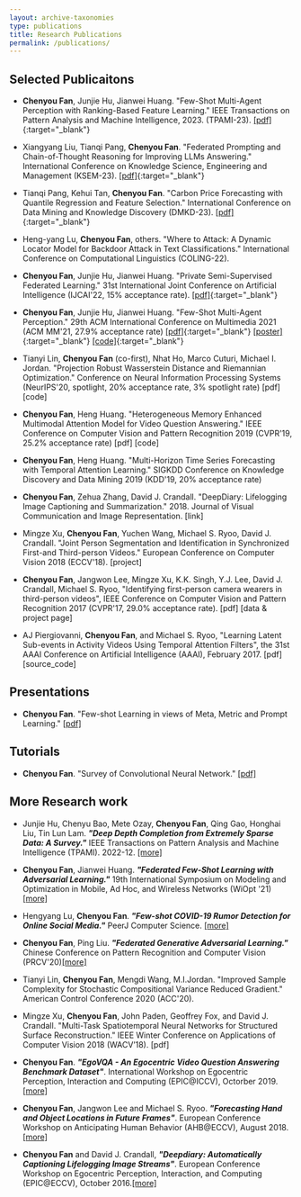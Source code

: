 ```yaml
---
layout: archive-taxonomies
type: publications
title: Research Publications
permalink: /publications/
---
```




## Selected Publicaitons
* **Chenyou Fan**, Junjie Hu, Jianwei Huang. "Few-Shot Multi-Agent Perception with Ranking-Based Feature Learning." IEEE Transactions on Pattern Analysis and Machine Intelligence, 2023. (TPAMI-23). [[pdf]](https://ieeexplore.ieee.org/document/10149393){:target="_blank"}

* Xiangyang Liu, Tianqi Pang, **Chenyou Fan**. "Federated Prompting and Chain-of-Thought Reasoning for Improving LLMs Answering." International Conference on Knowledge Science, Engineering and Management (KSEM-23). [[pdf]]( https://arxiv.org/abs/2304.13911){:target="_blank"}

* Tianqi Pang, Kehui Tan, **Chenyou Fan**. "Carbon Price Forecasting with Quantile Regression and Feature Selection." International Conference on Data Mining and Knowledge Discovery (DMKD-23). [[pdf]]( https://arxiv.org/abs/2305.03224){:target="_blank"}

* Heng-yang Lu, **Chenyou Fan**, others. "Where to Attack: A Dynamic Locator Model for Backdoor Attack in Text Classifications." International Conference on Computational Linguistics (COLING-22).

* **Chenyou Fan**, Junjie Hu, Jianwei Huang. "Private Semi-Supervised Federated Learning." 31st International Joint Conference on Artificial Intelligence (IJCAI'22, 15% acceptance rate). [[pdf]](https://www.ijcai.org/proceedings/2022/279){:target="_blank"}

* **Chenyou Fan**, Junjie Hu, Jianwei Huang. "Few-Shot Multi-Agent Perception." 29th ACM International Conference on Multimedia 2021 (ACM MM'21, 27.9% acceptance rate) [[pdf]](./docs/fs_map_1.pdf){:target="_blank"} [[poster]](./docs/mm21_poster.pdf?){:target="_blank"} [[code]](https://github.com/fanchenyou/fs-map-project){:target="_blank"}




* Tianyi Lin, **Chenyou Fan** (co-first), Nhat Ho, Marco Cuturi, Michael I. Jordan. "Projection Robust Wasserstein Distance and Riemannian Optimization." Conference on Neural Information Processing Systems (NeurIPS'20, spotlight, 20% acceptance rate, 3% spotlight rate) [pdf] [code]


* **Chenyou Fan**, Heng Huang. "Heterogeneous Memory Enhanced Multimodal Attention Model for Video Question Answering." IEEE Conference on Computer Vision and Pattern Recognition 2019 (CVPR'19, 25.2% acceptance rate) [pdf] [code]

* **Chenyou Fan**, Heng Huang. "Multi-Horizon Time Series Forecasting with Temporal Attention Learning." SIGKDD Conference on Knowledge Discovery and Data Mining 2019 (KDD'19, 20% acceptance rate)

* **Chenyou Fan**, Zehua Zhang, David J. Crandall. "DeepDiary: Lifelogging Image Captioning and Summarization." 2018. Journal of Visual Communication and Image Representation. [link]

* Mingze Xu, **Chenyou Fan**, Yuchen Wang, Michael S. Ryoo, David J. Crandall. "Joint Person Segmentation and Identification in Synchronized First-and Third-person Videos." European Conference on Computer Vision 2018 (ECCV'18). [project]

* **Chenyou Fan**, Jangwon Lee, Mingze Xu, K.K. Singh, Y.J. Lee, David J. Crandall, Michael S. Ryoo, "Identifying first-person camera wearers in third-person videos", IEEE Conference on Computer Vision and Pattern Recognition 2017 (CVPR'17, 29.0% acceptance rate). [pdf] [data & project page]

* AJ Piergiovanni, **Chenyou Fan**, and Michael S. Ryoo, "Learning Latent Sub-events in Activity Videos Using Temporal Attention Filters", the 31st AAAI Conference on Artificial Intelligence (AAAI), February 2017. [pdf] [source_code]


## Presentations
* **Chenyou Fan**. "Few-shot Learning in views of Meta, Metric and Prompt Learning." [[pdf]](https://fanchenyou.github.io/homepage/docs/FSL.pdf)

## Tutorials
* **Chenyou Fan**. "Survey of Convolutional Neural Network." [[pdf]](https://fanchenyou.github.io/homepage/docs/cnn_survey.pdf)


## More Research work
* Junjie Hu, Chenyu Bao, Mete Ozay, **Chenyou Fan**, Qing Gao, Honghai Liu, Tin Lun Lam. ***"Deep Depth Completion from Extremely Sparse Data: A Survey."*** IEEE Transactions on Pattern Analysis and Machine Intelligence (TPAMI). 2022-12. [[more]](https://arxiv.org/abs/2205.05335)

* **Chenyou Fan**, Jianwei Huang. ***"Federated Few-Shot Learning with Adversarial Learning."*** 19th International Symposium on Modeling and Optimization in Mobile, Ad Hoc, and Wireless Networks (WiOpt '21)[[more]](https://arxiv.org/abs/2104.00365)

* Hengyang Lu, **Chenyou Fan**. ***"Few-shot COVID-19 Rumor Detection for Online Social Media."*** PeerJ Computer Science. [[more]](https://peerj.com/articles/cs-688/)

* **Chenyou Fan**, Ping Liu. ***"Federated Generative Adversarial Learning."*** Chinese Conference on Pattern Recognition and Computer Vision (PRCV'20)[[more]](https://arxiv.org/abs/2005.03793)
 
* Tianyi Lin, **Chenyou Fan**, Mengdi Wang, M.I.Jordan. "Improved Sample Complexity for Stochastic Compositional Variance Reduced Gradient." American Control Conference 2020 (ACC'20).


* Mingze Xu, **Chenyou Fan**, John Paden, Geoffrey Fox, and David J. Crandall. "Multi-Task Spatiotemporal Neural Networks for Structured Surface Reconstruction." IEEE Winter Conference on Applications of Computer Vision 2018 (WACV’18). [pdf]

* **Chenyou Fan**. ***"EgoVQA - An Egocentric Video Question Answering Benchmark Dataset"***. International Workshop on Egocentric Perception, Interaction and Computing (EPIC@ICCV), Octorber 2019.[[more]](https://openaccess.thecvf.com/content_ICCVW_2019/html/EPIC/Fan_EgoVQA_-_An_Egocentric_Video_Question_Answering_Benchmark_Dataset_ICCVW_2019_paper.html)

* **Chenyou Fan**, Jangwon Lee and Michael S. Ryoo. ***"Forecasting Hand and Object Locations in Future Frames"***. European Conference Workshop on Anticipating Human Behavior (AHB@ECCV), August 2018.[[more]](https://arxiv.org/abs/1705.07328)

* **Chenyou Fan** and David J. Crandall, ***"Deepdiary: Automatically Captioning Lifelogging Image Streams"***. European Conference Workshop on Egocentric Perception, Interaction, and Computing (EPIC@ECCV), October 2016.[[more]](http://vision.soic.indiana.edu/projects/deepdiary-automatically-captioning-lifelogging-image-streams/)